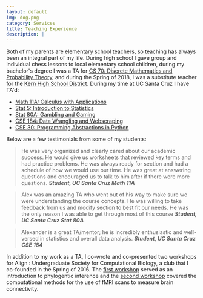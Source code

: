 ```yaml
---
layout: default
img: dog.png
category: Services
title: Teaching Experience
description: |
---
```


Both of my parents are elementary school teachers, so teaching has always been an integral part of my life.  During high school I gave group and individual chess lessons to local elementary school children,  during my bachelor's degree I was a TA for [CS 70: Discrete Mathematics and Probability Theory](https://inst.eecs.berkeley.edu/~cs70/su16/), and during the Spring of 2018, I was a substitute teacher for the [Kern High School District](https://www.kernhigh.org/).  During my time at UC Santa Cruz I have TA'd:

* [Math 11A: Calculus with Applications](https://catalog.ucsc.edu/en/Current/General-Catalog/Courses/MATH-Mathematics/Lower-Division/MATH-11A)
* [Stat 5:  Introduction to Statistics](https://courses.soe.ucsc.edu/courses/stat5)
* [Stat 80A: Gambling and Gaming](https://catalog.ucsc.edu/en/Current/General-Catalog/Courses/STAT-Statistics/Lower-Division/STAT-80A)
* [CSE 184: Data Wrangling and Webscraping](https://courses.soe.ucsc.edu/courses/cse184)
* [CSE 30: Programming Abstractions in Python](https://courses.soe.ucsc.edu/courses/cse30)

Below are a few testimonials from some of my students:

> He was very organized and clearly cared about our academic success. He would give us worksheets that reviewed key terms and had practice problems. He was always ready for section and had a schedule of how we would use our time. He was great at answering questions and encouraged us to talk to him after if there were more questions. <cite> **Student, UC Santa Cruz Math 11A** </cite>
> Alex was an amazing TA who went out of his way to make sure we wereunderstanding the course concepts. He was willing to take feedback from us and modify section to best fit our needs. He was the only reason I was able to get through most of this course <cite> **Student, UC Santa Cruz Stat 80A** </cite>

> Alexander is a great TA/mentor; he is incredibly enthusiastic and well-versed in statistics and overall data analysis. <cite> **Student, UC Santa Cruz CSE 184** </cite>

In addition to my work as a TA, I co-wrote and co-presented two workshops for Align : Undergraduate Society for Computational Biology, a club that I co-founded in the Spring of 2016.  The [first workshop](https://github.com/apearson1995/Align-Workshop) served as an introduction to phylogentic inference and the [second workshop](https://github.com/guyhwilson/brainz) covered the computational methods for the use of fMRI scans to measure brain connectivity.



